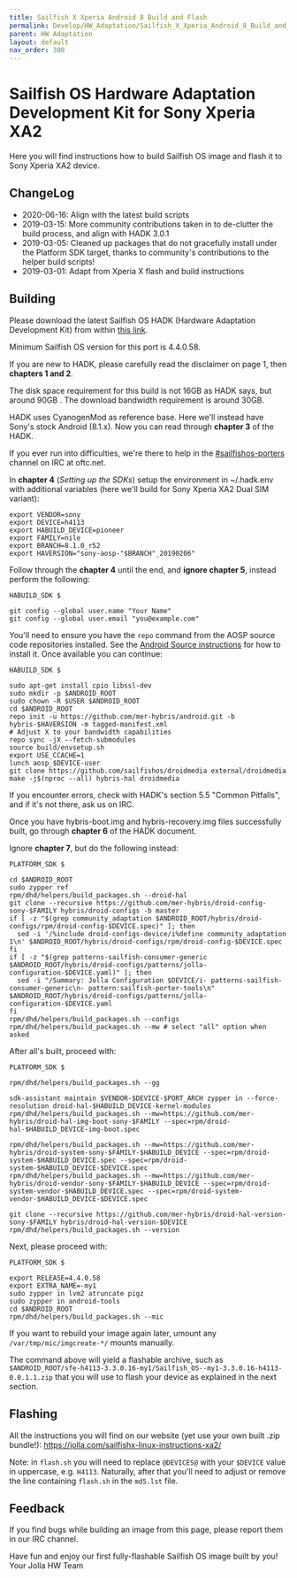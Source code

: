 ```yaml
---
title: Sailfish X Xperia Android 8 Build and Flash
permalink: Develop/HW_Adaptation/Sailfish_X_Xperia_Android_8_Build_and_Flash/
parent: HW Adaptation
layout: default
nav_order: 300
---
```


# Sailfish OS Hardware Adaptation Development Kit for Sony Xperia XA2

Here you will find instructions how to build Sailfish OS image and flash it to Sony Xperia XA2 device.

## ChangeLog

  - 2020-06-16: Align with the latest build scripts
  - 2019-03-15: More community contributions taken in to de-clutter the build process, and align with HADK 3.0.1
  - 2019-03-05: Cleaned up packages that do not gracefully install under the Platform SDK target, thanks to community's contributions to the helper build scripts!
  - 2019-03-01: Adapt from Xperia X flash and build instructions

## Building

Please download the latest Sailfish OS HADK (Hardware Adaptation Development Kit) from within [this link](https://sailfishos.org/hadk).

Minimum Sailfish OS version for this port is 4.4.0.58.

If you are new to HADK, please carefully read the disclaimer on page 1, then **chapters 1 and 2**.

The disk space requirement for this build is not 16GB as HADK says, but around 90GB . The download bandwidth requirement is around 30GB.

HADK uses CyanogenMod as reference base. Here we'll instead have Sony's stock Android (8.1.x). Now you can read through **chapter 3** of the HADK.

If you ever run into difficulties, we're there to help in the [#sailfishos-porters](https://webchat.oftc.net/?channels=#sailfishos-porters) channel on IRC at oftc.net.

In **chapter 4** (*Setting up the SDKs*) setup the environment in ~/.hadk.env with additional variables (here we'll build for Sony Xperia XA2 Dual SIM variant):
```nosh
export VENDOR=sony
export DEVICE=h4113
export HABUILD_DEVICE=pioneer
export FAMILY=nile
export BRANCH=8.1.0_r52
export HAVERSION="sony-aosp-"$BRANCH"_20190206"
```

Follow through the **chapter 4** until the end, and **ignore chapter 5**, instead perform the following:
```nosh
HABUILD_SDK $

git config --global user.name "Your Name"
git config --global user.email "you@example.com"
```

You'll need to ensure you have the `repo` command from the AOSP source code repositories installed. See the [Android Source instructions](https://source.android.com/setup/develop#installing-repo) for how to install it. Once available you can continue:
```nosh
HABUILD_SDK $

sudo apt-get install cpio libssl-dev
sudo mkdir -p $ANDROID_ROOT
sudo chown -R $USER $ANDROID_ROOT
cd $ANDROID_ROOT
repo init -u https://github.com/mer-hybris/android.git -b hybris-$HAVERSION -m tagged-manifest.xml
# Adjust X to your bandwidth capabilities
repo sync -jX --fetch-submodules
source build/envsetup.sh
export USE_CCACHE=1
lunch aosp_$DEVICE-user
git clone https://github.com/sailfishos/droidmedia external/droidmedia
make -j$(nproc --all) hybris-hal droidmedia
```

If you encounter errors, check with HADK's section 5.5 "Common Pitfalls", and if it's not there, ask us on IRC.

Once you have hybris-boot.img and hybris-recovery.img files successfully built, go through **chapter 6** of the HADK document.

Ignore **chapter 7**, but do the following instead:
```nosh
PLATFORM_SDK $

cd $ANDROID_ROOT
sudo zypper ref
rpm/dhd/helpers/build_packages.sh --droid-hal
git clone --recursive https://github.com/mer-hybris/droid-config-sony-$FAMILY hybris/droid-configs -b master
if [ -z "$(grep community_adaptation $ANDROID_ROOT/hybris/droid-configs/rpm/droid-config-$DEVICE.spec)" ]; then
  sed -i '/%include droid-configs-device/i%define community_adaptation 1\n' $ANDROID_ROOT/hybris/droid-configs/rpm/droid-config-$DEVICE.spec
fi
if [ -z "$(grep patterns-sailfish-consumer-generic $ANDROID_ROOT/hybris/droid-configs/patterns/jolla-configuration-$DEVICE.yaml)" ]; then
  sed -i "/Summary: Jolla Configuration $DEVICE/i- patterns-sailfish-consumer-generic\n- pattern:sailfish-porter-tools\n" $ANDROID_ROOT/hybris/droid-configs/patterns/jolla-configuration-$DEVICE.yaml
fi
rpm/dhd/helpers/build_packages.sh --configs
rpm/dhd/helpers/build_packages.sh --mw # select "all" option when asked
```

After all's built, proceed with:
```nosh
PLATFORM_SDK $

rpm/dhd/helpers/build_packages.sh --gg

sdk-assistant maintain $VENDOR-$DEVICE-$PORT_ARCH zypper in --force-resolution droid-hal-$HABUILD_DEVICE-kernel-modules
rpm/dhd/helpers/build_packages.sh --mw=https://github.com/mer-hybris/droid-hal-img-boot-sony-$FAMILY --spec=rpm/droid-hal-$HABUILD_DEVICE-img-boot.spec

rpm/dhd/helpers/build_packages.sh --mw=https://github.com/mer-hybris/droid-system-sony-$FAMILY-$HABUILD_DEVICE --spec=rpm/droid-system-$HABUILD_DEVICE.spec --spec=rpm/droid-system-$HABUILD_DEVICE-$DEVICE.spec
rpm/dhd/helpers/build_packages.sh --mw=https://github.com/mer-hybris/droid-vendor-sony-$FAMILY-$HABUILD_DEVICE --spec=rpm/droid-system-vendor-$HABUILD_DEVICE.spec --spec=rpm/droid-system-vendor-$HABUILD_DEVICE-$DEVICE.spec

git clone --recursive https://github.com/mer-hybris/droid-hal-version-sony-$FAMILY hybris/droid-hal-version-$DEVICE
rpm/dhd/helpers/build_packages.sh --version
```

Next, please proceed with:
```nosh
PLATFORM_SDK $

export RELEASE=4.4.0.58
export EXTRA_NAME=-my1
sudo zypper in lvm2 atruncate pigz
sudo zypper in android-tools
cd $ANDROID_ROOT
rpm/dhd/helpers/build_packages.sh --mic
```

If you want to rebuild your image again later, umount any `/var/tmp/mic/imgcreate-*/` mounts manually.

The command above will yield a flashable archive, such as `$ANDROID_ROOT/sfe-h4113-3.3.0.16-my1/Sailfish_OS--my1-3.3.0.16-h4113-0.0.1.1.zip` that you will use to flash your device as explained in the next section.

## Flashing

All the instructions you will find on our website (yet use your own built .zip bundle!): <https://jolla.com/sailfishx-linux-instructions-xa2/>

Note: in `flash.sh` you will need to replace `@DEVICES@` with your `$DEVICE` value in uppercase, e.g. `H4113`. Naturally, after that you'll need to adjust or remove the line containing `flash.sh` in the `md5.lst` file.

## Feedback

If you find bugs while building an image from this page, please report them in our IRC channel.


Have fun and enjoy our first fully-flashable Sailfish OS image built by you!
Your Jolla HW Team
